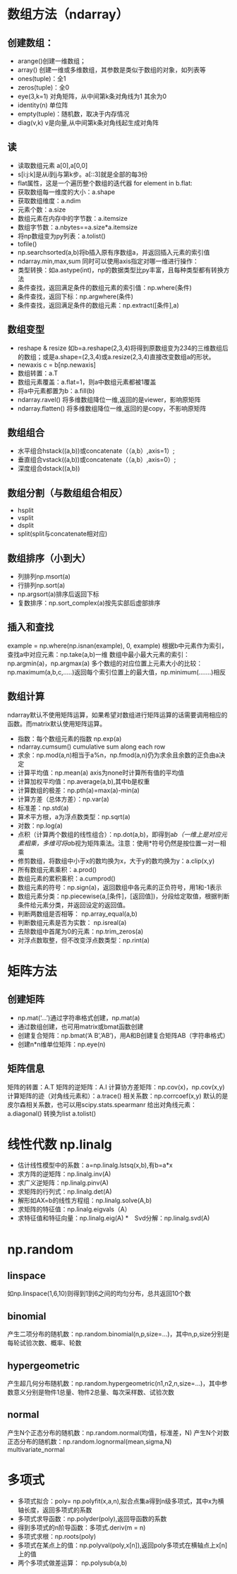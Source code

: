 # 数组方法（ndarray）
## 创建数组：
* arange()创建一维数组；
* array() 创建一维或多维数组，其参数是类似于数组的对象，如列表等
* ones(tuple)：全1 
* zeros(tuple)：全0 
* eye(3,k=1) 对角矩阵，从中间第k条对角线为1 其余为0
* identity(n) 单位阵
* empty(tuple)：随机数，取决于内存情况
* diag(v,k) v是向量,从中间第k条对角线起生成对角阵


## 读
* 读取数组元素 a[0],a[0,0]
* s[i:j:k]是从i到j与第k步。a[::3]就是全部的每3份
* flat属性，这是一个遍历整个数组的迭代器 for element in b.flat:
* 获取数组每一维度的大小：a.shape
* 获取数组维度：a.ndim
* 元素个数：a.size
* 数组元素在内存中的字节数：a.itemsize
* 数组字节数：a.nbytes==a.size*a.itemsize
* 将np数组变为py列表：a.tolist()
* tofile()
* np.searchsorted(a,b)将b插入原有序数组a，并返回插入元素的索引值
* ndarray.min,max,sum 同时可以使用axis指定对哪一维进行操作：
* 类型转换：如a.astype(int)，np的数据类型比py丰富，且每种类型都有转换方法
* 条件查找，返回满足条件的数组元素的索引值：np.where(条件)
* 条件查找，返回下标：np.argwhere(条件)
* 条件查找，返回满足条件的数组元素：np.extract([条件],a)

## 数组变型
* reshape & resize
如b=a.reshape(2,3,4)将得到原数组变为2*3*4的三维数组后的数组；或是a.shape=(2,3,4)或a.resize(2,3,4)直接改变数组a的形状。
* newaxis c = b[np.newaxis]
* 数组转置：a.T
* 数组元素覆盖：a.flat=1，则a中数组元素都被1覆盖
* 将a中元素都置为b：a.fill(b)
* ndarray.ravel() 将多维数组降位一维,返回的是viewer，影响原矩阵
* ndarray.flatten() 将多维数组降位一维,返回的是copy，不影响原矩阵

## 数组组合
* 水平组合hstack((a,b))或concatenate（（a,b）,axis=1）;
* 垂直组合vstack((a,b))或concatenate（（a,b）,axis=0）;
* 深度组合dstack((a,b))

## 数组分割（与数组组合相反）
* hsplit 
* vsplit
* dsplit
* split(split与concatenate相对应)

## 数组排序（小到大）
* 列排列np.msort(a)
* 行排列np.sort(a)
* np.argsort(a)排序后返回下标
* 复数排序：np.sort_complex(a)按先实部后虚部排序

## 插入和查找
example = np.where(np.isnan(example), 0, example)
根据b中元素作为索引，查找a中对应元素：np.take(a,b)一维
数组中最小最大元素的索引：np.argmin(a)，np.argmax(a)
多个数组的对应位置上元素大小的比较：np.maximum(a,b,c,…..)返回每个索引位置上的最大值，np.minimum(…….)相反

## 数组计算
ndarray默认不使用矩阵运算，如果希望对数组进行矩阵运算的话需要调用相应的函数。而matrix默认使用矩阵运算。
* 指数：每个数组元素的指数 np.exp(a)
* ndarray.cumsum() cumulative sum along each row
* 求余：np.mod(a,n)相当于a%n，np.fmod(a,n)仍为求余且余数的正负由a决定
* 计算平均值：np.mean(a) axis为none时计算所有值的平均值
* 计算加权平均值：np.average(a,b),其中b是权重
* 计算数组的极差：np.pth(a)=max(a)-min(a)
* 计算方差（总体方差）：np.var(a)
* 标准差：np.std(a)
* 算术平方根，a为浮点数类型：np.sqrt(a)
* 对数：np.log(a)
* 点积（计算两个数组的线性组合）：np.dot(a,b)，即得到a*b（一维上是对应元素相乘，多维可将a*b视为矩阵乘法。注意：使用*符号仍然是按位置一对一相乘
* 修剪数组，将数组中小于x的数均换为x，大于y的数均换为y：a.clip(x,y)
* 所有数组元素乘积：a.prod()
* 数组元素的累积乘积：a.cumprod()
* 数组元素的符号：np.sign(a)，返回数组中各元素的正负符号，用1和-1表示
* 数组元素分类：np.piecewise(a,[条件]，[返回值])，分段给定取值，根据判断条件给元素分类，并返回设定的返回值。
* 判断两数组是否相等： np.array_equal(a,b)
* 判断数组元素是否为实数： np.isreal(a)
* 去除数组中首尾为0的元素：np.trim_zeros(a)
* 对浮点数取整，但不改变浮点数类型：np.rint(a)

# 矩阵方法
## 创建矩阵
* np.mat(‘…’)通过字符串格式创建，np.mat(a)
* 通过数组创建，也可用matrix或bmat函数创建
* 创建复合矩阵：np.bmat(‘A B’,’AB’)，用A和B创建复合矩阵AB（字符串格式）
* 创建n*n维单位矩阵：np.eye(n)

## 矩阵信息
矩阵的转置：A.T
矩阵的逆矩阵：A.I
计算协方差矩阵：np.cov(x)，np.cov(x,y)
计算矩阵的迹（对角线元素和）：a.trace()
相关系数：np.corrcoef(x,y) 默认的是皮尔森相关系数，也可以用scipy.stats.spearmanr
给出对角线元素：a.diagonal()
转换为list a.tolist()

# 线性代数 np.linalg 
* 估计线性模型中的系数：a=np.linalg.lstsq(x,b),有b=a*x
* 求方阵的逆矩阵：np.linalg.inv(A)
* 求广义逆矩阵：np.linalg.pinv(A)
* 求矩阵的行列式：np.linalg.det(A)
* 解形如AX=b的线性方程组：np.linalg.solve(A,b)
* 求矩阵的特征值：np.linalg.eigvals（A）
* 求特征值和特征向量：np.linalg.eig(A)
*　Svd分解：np.linalg.svd(A)

# np.random　
## linspace
如np.linspace(1,6,10)则得到1到6之间的均匀分布，总共返回10个数
## binomial
产生二项分布的随机数：np.random.binomial(n,p,size=…)，其中n,p,size分别是每轮试验次数、概率、轮数
## hypergeometric
产生超几何分布随机数：np.random.hypergeometric(n1,n2,n,size=…)，其中参数意义分别是物件1总量、物件2总量、每次采样数、试验次数
## normal
产生N个正态分布的随机数：np.random.normal(均值，标准差，N)
产生N个对数正态分布的随机数：np.random.lognormal(mean,sigma,N)
 multivariate_normal



# 多项式 
* 多项式拟合：poly= np.polyfit(x,a,n),拟合点集a得到n级多项式，其中x为横轴长度，返回多项式的系数
* 多项式求导函数：np.polyder(poly),返回导函数的系数
* 得到多项式的n阶导函数：多项式.deriv(m = n)
* 多项式求根：np.roots(poly)
* 多项式在某点上的值：np.polyval(poly,x[n]),返回poly多项式在横轴点上x[n]上的值
* 两个多项式做差运算： np.polysub(a,b)
